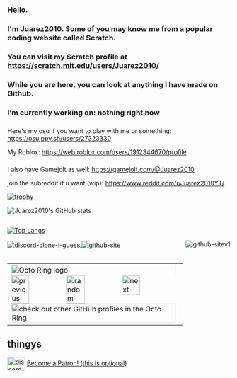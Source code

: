 ### Hello.
### I'm Juarez2010. Some of you may know me from a popular coding website called Scratch.
###
### You can visit my Scratch profile at https://scratch.mit.edu/users/Juarez2010/
###
### While you are here, you can look at anything I have made on Github. 
### I’m currently working on: nothing right now
###

Here's my osu if you want to play with me or something: https://osu.ppy.sh/users/27323330

My Roblox: https://web.roblox.com/users/1912344670/profile
###
I also have Gamejolt as well: https://gamejolt.com/@Juarez2010

join the subreddit if u want (wip): https://www.reddit.com/r/Juarez2010YT/

[![trophy](https://github-profile-trophy.vercel.app/?username=Juarez2010&theme=onedark)](https://github.com/ryo-ma/github-profile-trophy)

![Juarez2010's GitHub stats](https://github-readme-stats.vercel.app/api?username=Juarez2010&show_icons=true&theme=radical)

<span style="display:inline-block; width: 200px;"></span>


[![Top Langs](https://github-readme-stats.vercel.app/api/top-langs/?username=Juarez2010&layout=compact&theme=radical&showicons=true)](https://github.com/anuraghazra/github-readme-stats)


</a>
<span style="display:inline-block; width: 200px;"></span>
<br>

<a href="https://github.com/LeoIsACoder/txt-thing-wip" target="_blank">
    <img align="center" src="https://github-readme-stats.vercel.app/api/pin/?username=LeoIsACoder&repo=txt-thing-wip&show_icons=true&theme=radical" alt="discord-clone-i-guess">
</a>
<a href="https://github.com/Juarez2010/Juarez2010.github.io" target="_blank">
    <img align="center" src="https://github-readme-stats.vercel.app/api/pin/?username=Juarez2010&repo=Juarez2010.github.io&show_icons=true&theme=radical" alt="github-site">
</a>

<a href="https://github.com/Juarez2010/website-v1" target="_blank">
    <img align="right" src="https://github-readme-stats.vercel.app/api/pin/?username=Juarez2010&repo=website-v1&show_icons=true&theme=radical" alt="github-sitev1">
</a>

<br>
<br>
<table><tbody><tr><td><a href="https://octo-ring.com/"><img src="https://octo-ring.com/static/img/widget/top.png" width="99%" alt="Octo Ring logo" align="top"></a><br><a href="https://octo-ring.com/p/Juarez2010/prev"><img src="https://octo-ring.com/static/img/widget/prev.png" width="33%" alt="previous" align="top" title="previous profile"></a><a href="https://octo-ring.com/p/Juarez2010/random"><img src="https://octo-ring.com/static/img/widget/random.png" width="33%" alt="random" align="top" title="random profile"></a><a href="https://octo-ring.com/p/Juarez2010/next"><img src="https://octo-ring.com/static/img/widget/next.png" width="33%" alt="next" align="top" title="next profile"></a><br><a href="https://octo-ring.com/"><img src="https://octo-ring.com/static/img/widget/bottom.png" width="99%" alt="check out other GitHub profiles in the Octo Ring" align="top"></a></td></tr></tbody></table>

## thingys <br>
<a href="https://discord.gg/q7RRtZfH4p" target="blank"><img align="center" src="https://raw.githubusercontent.com/rahuldkjain/github-profile-readme-generator/master/src/images/icons/Social/discord.svg" alt="discord" height="30" width="40" /></a> <a href="https://www.patreon.com/bePatron?u=74060470" data-patreon-widget-type="become-patron-button">Become a Patron! (this is optional)</a>
